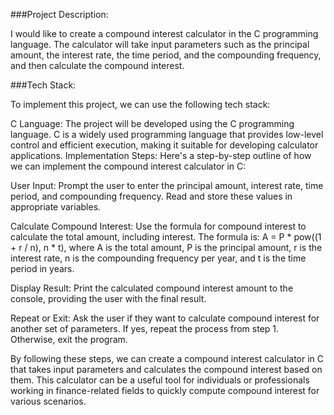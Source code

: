 ###Project Description:

I would like to create a compound interest calculator in the C programming language. The calculator will take input parameters such as the principal amount, the interest rate, the time period, and the compounding frequency, and then calculate the compound interest.

###Tech Stack:

To implement this project, we can use the following tech stack:

C Language: The project will be developed using the C programming language. C is a widely used programming language that provides low-level control and efficient execution, making it suitable for developing calculator applications.
Implementation Steps:
Here's a step-by-step outline of how we can implement the compound interest calculator in C:

User Input: Prompt the user to enter the principal amount, interest rate, time period, and compounding frequency. Read and store these values in appropriate variables.

Calculate Compound Interest: Use the formula for compound interest to calculate the total amount, including interest. The formula is: A = P * pow((1 + r / n), n * t), where A is the total amount, P is the principal amount, r is the interest rate, n is the compounding frequency per year, and t is the time period in years.

Display Result: Print the calculated compound interest amount to the console, providing the user with the final result.

Repeat or Exit: Ask the user if they want to calculate compound interest for another set of parameters. If yes, repeat the process from step 1. Otherwise, exit the program.

By following these steps, we can create a compound interest calculator in C that takes input parameters and calculates the compound interest based on them. This calculator can be a useful tool for individuals or professionals working in finance-related fields to quickly compute compound interest for various scenarios.